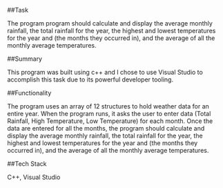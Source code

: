 ##Task

The program program should calculate and display the average monthly rainfall, the total rainfall for the year, the highest and lowest temperatures for the year and (the months they occurred in), and the average of all the monthly average temperatures.

##Summary

This program was built using c++ and I chose to use Visual Studio to accomplish this task due to its powerful developer tooling.

##Functionality

The program uses an array of 12 structures to hold weather data for an entire year. When the program runs, it asks the user to enter data (Total Rainfall, High Temperature, Low Temperature) for each month. Once the data are entered for all the months, the program should calculate and display the average monthly rainfall, the total rainfall for the year, the highest and lowest temperatures for the year and (the months they occurred in), and the average of all the monthly average temperatures.

##Tech Stack

C++, Visual Studio

